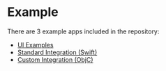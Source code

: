 # Example

There are 3 example apps included in the repository:

- [UI Examples](/Example/UI%20Examples/README.md)
- [Standard Integration (Swift)](/Example/Standard%20Integration%20%28Swift%29/README.md)
- [Custom Integration (ObjC)](/Example/Custom%20Integration%20%28ObjC%29/README.md)
